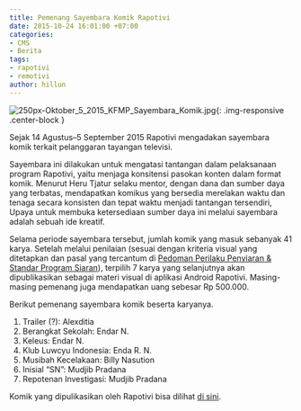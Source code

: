 ```yaml
---
title: Pemenang Sayembara Komik Rapotivi
date: 2015-10-24 16:01:00 +07:00
categories:
- CMS
- Berita
tags:
- rapotivi
- remotivi
author: hillun
---
```


![250px-Oktober_5_2015_KFMP_Sayembara_Komik.jpg](/uploads/250px-Oktober_5_2015_KFMP_Sayembara_Komik.jpg){: .img-responsive .center-block }

Sejak 14 Agustus–5 September 2015 Rapotivi mengadakan sayembara komik terkait pelanggaran tayangan televisi.

Sayembara ini dilakukan untuk mengatasi tantangan dalam pelaksanaan program Rapotivi, yaitu menjaga konsitensi pasokan konten dalam format komik. Menurut Heru Tjatur selaku mentor, dengan dana dan sumber daya yang terbatas, mendapatkan komikus yang bersedia merelakan waktu dan tenaga secara konsisten dan tepat waktu menjadi tantangan tersendiri, Upaya untuk membuka ketersediaan sumber daya ini melalui sayembara adalah sebuah ide kreatif.

Selama periode sayembara tersebut, jumlah komik yang masuk sebanyak 41 karya. Setelah melalui penilaian (sesuai dengan kriteria visual yang ditetapkan dan pasal yang tercantum di [Pedoman Perilaku Penyiaran & Standar Program Siaran](http://bit.ly/P3SPSpdf)), terpilih 7 karya yang selanjutnya akan dipublikasikan sebagai materi visual di aplikasi Android Rapotivi. Masing-masing pemenang juga mendapatkan uang sebesar Rp 500.000.

Berikut pemenang sayembara komik beserta karyanya. 

1. Trailer (?): Alexditia
2. Berangkat Sekolah: Endar N.
3. Keleus: Endar N.
4. Klub Luwcyu Indonesia: Enda R. N.
5. Musibah Kecelakaan: Billy Nasution
6. Inisial “SN”: Mudjib Pradana
7. Repotenan Investigasi: Mudjib Pradana

Komik yang dipulikasikan oleh Rapotivi bisa dilihat [di sini](http://rapotivi.org/index.php?r=home/komik&m=9&y=2015).